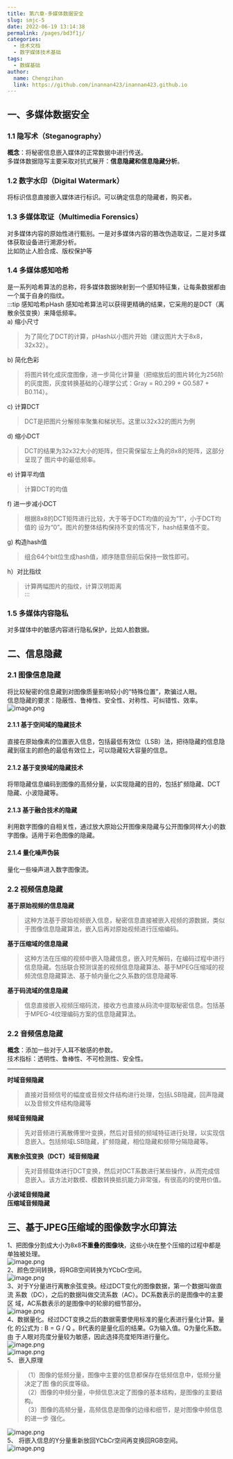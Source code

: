 ```yaml
---
title: 第六章-多媒体数据安全
slug: smjc-5
date: 2022-06-19 13:14:38
permalink: /pages/bd3f1j/
categories:
  - 技术文档
  - 数字媒体技术基础
tags:
  - 数媒基础
author: 
  name: Chengzihan
  link: https://github.com/inannan423/inannan423.github.io
---
```

## 一、多媒体数据安全

### 1.1 隐写术（Steganography）

**概念**：将秘密信息嵌入媒体的正常数据中进行传送。  
多媒体数据隐写主要采取对抗式展开：**信息隐藏和信息隐藏分析**。  

### 1.2 数字水印（Digital Watermark）

将标识信息直接嵌入媒体进行标识。可以确定信息的隐藏者，购买者。  

### 1.3 多媒体取证（Multimedia Forensics）

对多媒体内容的原始性进行甄别。一是对多媒体内容的篡改伪造取证，二是对多媒体获取设备进行溯源分析。  
比如防止人脸合成、版权保护等

### 1.4 多媒体感知哈希

是一系列哈希算法的总称，将多媒体数据映射到一个感知特征集，让每条数据都由一个属于自身的指纹。  
:::tip 感知哈希pHash
感知哈希算法可以获得更精确的结果，它采用的是DCT（离散余弦变换）来降低频率。  
a) 缩小尺寸  
>为了简化了DCT的计算，pHash以小图片开始（建议图片大于8x8，32x32）。  

b) 简化色彩  
>将图片转化成灰度图像，进一步简化计算量（把缩放后的图片转化为256阶的灰度图，灰度转换基础的心理学公式：Gray = R0.299 + G0.587 + B0.114）。  

c) 计算DCT  
>DCT是把图片分解频率聚集和梯状形。这里以32x32的图片为例  

d) 缩小DCT  
>DCT的结果为32x32大小的矩阵，但只需保留左上角的8x8的矩阵，这部分呈现了
图片中的最低频率。  

e) 计算平均值  
>计算DCT的均值  

f) 进一步减小DCT  
>根据8x8的DCT矩阵进行比较，大于等于DCT均值的设为”1”，小于DCT均值的
设为“0”。图片的整体结构保持不变的情况下，hash结果值不变。  

g) 构造hash值  
>组合64个bit位生成hash值，顺序随意但前后保持一致性即可。  

h）对比指纹  
>计算两幅图片的指纹，计算汉明距离  
:::

### 1.5 多媒体内容隐私

对多媒体中的敏感内容进行隐私保护，比如人脸数据。  

## 二、信息隐藏

### 2.1 图像信息隐藏

将比较秘密的信息藏到对图像质量影响较小的“特殊位置”，欺骗过人眼。  
信息隐藏的要求：隐蔽性、鲁棒性、安全性、对称性、可纠错性、效率。  
![image.png](https://jetzihan-img.oss-cn-beijing.aliyuncs.com/blog/img/006SHRs9gy1h3ditr44idj30h208m777.jpg)  

#### 2.1.1 基于空间域的隐藏技术

直接在原始像素的位置嵌入信息，包括最低有效位（LSB）法，把待隐藏的信息隐藏到宿主的颜色的最低有效位上，可以隐藏较大容量的信息。  

#### 2.1.2 基于变换域的隐藏技术

将带隐藏信息编码到图像的高频分量，以实现隐藏的目的，包括扩频隐藏、DCT隐藏、小波隐藏等。  

#### 2.1.3 基于融合技术的隐藏

利用数字图像的自相关性，通过放大原始公开图像来隐藏与公开图像同样大小的数字图像。适用于彩色图像的隐藏。

#### 2.1.4 量化噪声伪装

量化一些噪声进入数字图像流。

### 2.2 视频信息隐藏

**基于原始视频的信息隐藏**  
>这种方法基于原始视频嵌入信息，秘密信息直接被嵌入视频的源数据，类似于图像信息隐藏算法，嵌入后再对原始视频进行压缩编码。

**基于压缩域的信息隐藏**  
>这种方法在压缩的视频中嵌入隐藏信息，嵌入时先解码，在编码过程中进行信息隐藏。包括联合预测误差的视频信息隐藏算法、基于MPEG压缩域的视频流信息隐藏算法、基于帧内量化之久系数的信息隐藏等.  

**基于码流域的信息隐藏**  
>信息直接嵌入视频压缩码流，接收方也直接从码流中提取秘密信息。包括基于MPEG-4纹理编码方案的信息隐藏算法。  

### 2.2 音频信息隐藏

**概念**：添加一些对于人耳不敏感的参数。  
技术指标：透明性、鲁棒性、不可检测性、安全性。  
***
**时域音频隐藏**  
>直接对音频信号的幅度或音频文件结构进行处理，包括LSB隐藏，回声隐藏以及音频文件结构隐藏等  

**频域音频隐藏**  
>先对音频进行离散傅里叶变换，然后对音频的频域特征进行处理，以实现信息嵌入。包括频域LSB隐藏，扩频隐藏，相位隐藏和频带分隔隐藏等。  

**离散余弦变换（DCT）域音频隐藏**  
>先对音频载体进行DCT变换，然后对DCT系数进行某些操作，从而完成信息嵌入。该方法对数模、模数转换抵抗能力非常强，有很高的的使用价值。  

**小波域音频隐藏**  
**压缩域音频隐藏**  

## 三、基于JPEG压缩域的图像数字水印算法

1、把图像分割成大小为8x8**不重叠的图像块**，这些小块在整个压缩的过程中都是单独被处理。  
![image.png](https://jetzihan-img.oss-cn-beijing.aliyuncs.com/blog/img/006SHRs9gy1h3diza9gyuj30it0c6427.jpg)  
2、颜色空间转换，将RGB空间转换为YCbCr空间。  
![image.png](https://jetzihan-img.oss-cn-beijing.aliyuncs.com/blog/img/006SHRs9gy1h3dj014jvbj30ib0cbju6.jpg)  
3、对于Y分量进行离散余弦变换。经过DCT变化的图像数据，第一个数据叫做直流
系数（DC），之后的数据叫做交流系数（AC）。DC系数表示的是图像中的主要区
域，AC系数表示的是图像中的轮廓的细节部分。  
![image.png](https://jetzihan-img.oss-cn-beijing.aliyuncs.com/blog/img/006SHRs9gy1h3dj0sgm59j30et048wfj.jpg)  
4、数据量化。经过DCT变换之后的数据需要使用标准的量化表进行量化计算。量化
的公式为 : B = G / Q 。B代表的是量化后的结果。G为输入值。Q为量化系数。由
于人眼对亮度分量较为敏感，因此选择亮度矩阵进行量化。  
![image.png](https://jetzihan-img.oss-cn-beijing.aliyuncs.com/blog/img/006SHRs9gy1h3dj1vcw49j307n04mmxp.jpg)  
![image.png](https://jetzihan-img.oss-cn-beijing.aliyuncs.com/blog/img/006SHRs9gy1h3dj21sb35j305h05lgm9.jpg)  
5、 嵌入原理
>（1）图像的低频分量，图像中主要的信息都保存在低频信息中，低频分量决定了图
像的灰度等级。  
>（2）图像的中频分量，中频信息决定了图像的基本结构，是图像的主要结构。  
>（3）图像的高频分量，高频信息是图像的边缘和细节，是对图像中频信息的进一步
强化。  

![image.png](https://jetzihan-img.oss-cn-beijing.aliyuncs.com/blog/img/006SHRs9gy1h3dj311y7oj30fg043t9n.jpg)  
5、 将嵌入信息的Y分量重新放回YCbCr空间再变换回RGB空间。  
![image.png](https://jetzihan-img.oss-cn-beijing.aliyuncs.com/blog/img/006SHRs9gy1h3dj3kmsouj30xg0ejwmh.jpg)  
